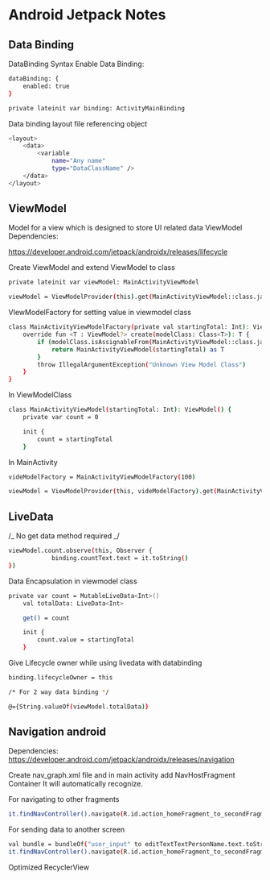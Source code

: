 # Android Jetpack Notes

## Data Binding

DataBinding Syntax
Enable Data Binding:

```bash
dataBinding: {
	enabled: true
}
```

```bash
private lateinit var binding: ActivityMainBinding
```

Data binding layout file referencing object

```bash
<layout>
	<data>
		<variable
			name="Any name"
			type="DataClassName" />
	</data>
</layout>
```

## ViewModel

Model for a view which is designed to store UI related data
ViewModel Dependencies:

https://developer.android.com/jetpack/androidx/releases/lifecycle

Create ViewModel and extend ViewModel to class

```bash
private lateinit var viewModel: MainActivityViewModel

viewModel = ViewModelProvider(this).get(MainActivityViewModel::class.java)
```

VIewModelFactory for setting value in viewmodel class

```bash
class MainActivityViewModelFactory(private val startingTotal: Int): ViewModelProvider.Factory {
    override fun <T : ViewModel?> create(modelClass: Class<T>): T {
        if (modelClass.isAssignableFrom(MainActivityViewModel::class.java)) {
            return MainActivityViewModel(startingTotal) as T
        }
        throw IllegalArgumentException("Unknown View Model Class")
    }
}
```

In ViewModelClass

```bash
class MainActivityViewModel(startingTotal: Int): ViewModel() {
    private var count = 0

    init {
        count = startingTotal
    }
```

In MainActivity

```bash
videModelFactory = MainActivityViewModelFactory(100)

viewModel = ViewModelProvider(this, videModelFactory).get(MainActivityViewModel::class.java)
```

## LiveData

/_ No get data method required _/

```bash
viewModel.count.observe(this, Observer {
            binding.countText.text = it.toString()
})
```

Data Encapsulation in viewmodel class

```bash
private var count = MutableLiveData<Int>()
    val totalData: LiveData<Int>

    get() = count

    init {
        count.value = startingTotal
    }
```

Give Lifecycle owner while using livedata with databinding

```bash
binding.lifecycleOwner = this

/* For 2 way data binding */

@={String.valueOf(viewModel.totalData)}
```

## Navigation android

Dependencies:
https://developer.android.com/jetpack/androidx/releases/navigation

Create nav_graph.xml file and in main activity add NavHostFragment Container It will automatically recognize.

For navigating to other fragments

```bash
it.findNavController().navigate(R.id.action_homeFragment_to_secondFragment)
```

For sending data to another screen

```bash
val bundle = bundleOf("user_input" to editTextTextPersonName.text.toString())
it.findNavController().navigate(R.id.action_homeFragment_to_secondFragment, bundle)
```

Optimized RecyclerView
